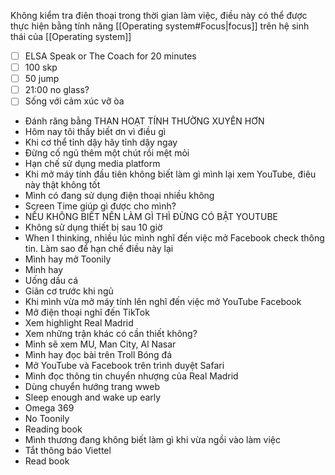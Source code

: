 Không kiểm tra điên thoại trong thời gian làm việc, điều này có thể được thực hiện bằng tính năng [[Operating system#Focus|focus]] trên hệ sinh thái của [[Operating system]]

- [ ] ELSA Speak or The Coach for 20 minutes
- [ ] 100 skp
- [ ] 50 jump
- [ ] 21:00 no glass?
- [ ] Sống với cảm xúc vỡ òa

- Đánh răng bằng THAN HOẠT TÍNH THƯỜNG XUYÊN HƠN
- Hôm nay tôi thấy biết ơn vì điều gì
- Khi cơ thể tỉnh dậy hãy tỉnh dậy ngay
- Đừng cố ngủ thêm một chút rồi mệt mỏi
- Hạn chế sử dụng media platform
- Khi mở máy tính đầu tiên không biết làm gì mình lại xem YouTube, điêu này thật không tốt
- Mình có đang sử dụng điện thoại nhiều không
- Screen Time giúp gì được cho mình?
- NẾU KHÔNG BIẾT NÊN LÀM GÌ THÌ ĐỪNG CÓ BẬT YOUTUBE
- Không sử dụng thiết bị sau 10 giờ
- When I thinking, nhiều lúc mình nghĩ đến việc mở Facebook check thông tin. Làm sao để hạn chế điều này lại
- Mình hay mở Toonily
- Minh hay 
- Uống dầu cá
- Giãn cơ trước khi ngủ
- Khi mình vừa mở máy tính lên nghĩ đến việc mở YouTube Facebook 
- Mở điện thoại nghĩ đến TikTok
- Xem highlight Real Madrid 
- Xem những trận khác có cần thiết không?
- Mình sẽ xem MU, Man City, Al Nasar
- Mình hay đọc bài trên Troll Bóng đá
- Mở YouTube và Facebook trên trình duyệt Safari
- Mình đọc thông tin chuyển nhượng của Real Madrid
- Dùng chuyển hướng trang wweb
- Sleep enough and wake up early
- Omega 369
- No Toonily
- Reading book
- Mình thương đang không biết làm gì khi vừa ngồi vào làm việc
- Tắt thông báo Viettel
- Read book